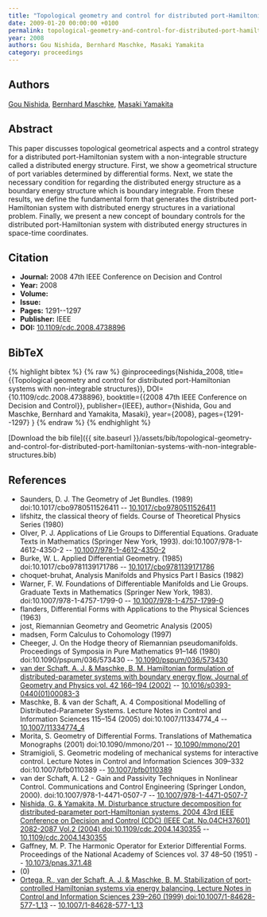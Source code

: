 ```yaml
---
title: "Topological geometry and control for distributed port-Hamiltonian systems with non-integrable structures"
date: 2009-01-20 00:00:00 +0100
permalink: topological-geometry-and-control-for-distributed-port-hamiltonian-systems-with-non-integrable-structures
year: 2008
authors: Gou Nishida, Bernhard Maschke, Masaki Yamakita
category: proceedings
---
```

 
## Authors
[Gou Nishida](authors/gou-nishida), [Bernhard Maschke](authors/bernhard-maschke), [Masaki Yamakita](authors/masaki-yamakita)
 
## Abstract
This paper discusses topological geometrical aspects and a control strategy for a distributed port-Hamiltonian system with a non-integrable structure called a distributed energy structure. First, we show a geometrical structure of port variables determined by differential forms. Next, we state the necessary condition for regarding the distributed energy structure as a boundary energy structure which is boundary integrable. From these results, we define the fundamental form that generates the distributed port-Hamiltonian system with distributed energy structures in a variational problem. Finally, we present a new concept of boundary controls for the distributed port-Hamiltonian system with distributed energy structures in space-time coordinates.
 
## Citation
- **Journal:** 2008 47th IEEE Conference on Decision and Control
- **Year:** 2008
- **Volume:** 
- **Issue:** 
- **Pages:** 1291--1297
- **Publisher:** IEEE
- **DOI:** [10.1109/cdc.2008.4738896](https://doi.org/10.1109/cdc.2008.4738896)
 
## BibTeX
{% highlight bibtex %}
{% raw %}
@inproceedings{Nishida_2008,
  title={{Topological geometry and control for distributed port-Hamiltonian systems with non-integrable structures}},
  DOI={10.1109/cdc.2008.4738896},
  booktitle={{2008 47th IEEE Conference on Decision and Control}},
  publisher={IEEE},
  author={Nishida, Gou and Maschke, Bernhard and Yamakita, Masaki},
  year={2008},
  pages={1291--1297}
}
{% endraw %}
{% endhighlight %}
 
[Download the bib file]({{ site.baseurl }}/assets/bib/topological-geometry-and-control-for-distributed-port-hamiltonian-systems-with-non-integrable-structures.bib)
 
## References
- Saunders, D. J. The Geometry of Jet Bundles. (1989) doi:10.1017/cbo9780511526411 -- [10.1017/cbo9780511526411](https://doi.org/10.1017/cbo9780511526411)
- lifshitz, the classical theory of fields. Course of Theoretical Physics Series (1980)
- Olver, P. J. Applications of Lie Groups to Differential Equations. Graduate Texts in Mathematics (Springer New York, 1993). doi:10.1007/978-1-4612-4350-2 -- [10.1007/978-1-4612-4350-2](https://doi.org/10.1007/978-1-4612-4350-2)
- Burke, W. L. Applied Differential Geometry. (1985) doi:10.1017/cbo9781139171786 -- [10.1017/cbo9781139171786](https://doi.org/10.1017/cbo9781139171786)
- choquet-bruhat, Analysis Manifolds and Physics Part I Basics (1982)
- Warner, F. W. Foundations of Differentiable Manifolds and Lie Groups. Graduate Texts in Mathematics (Springer New York, 1983). doi:10.1007/978-1-4757-1799-0 -- [10.1007/978-1-4757-1799-0](https://doi.org/10.1007/978-1-4757-1799-0)
- flanders, Differential Forms with Applications to the Physical Sciences (1963)
- jost, Riemannian Geometry and Geometric Analysis (2005)
- madsen, Form Calculus to Cohomology (1997)
- Cheeger, J. On the Hodge theory of Riemannian pseudomanifolds. Proceedings of Symposia in Pure Mathematics 91–146 (1980) doi:10.1090/pspum/036/573430 -- [10.1090/pspum/036/573430](https://doi.org/10.1090/pspum/036/573430)
- [van der Schaft, A. J. & Maschke, B. M. Hamiltonian formulation of distributed-parameter systems with boundary energy flow. Journal of Geometry and Physics vol. 42 166–194 (2002)](hamiltonian-formulation-of-distributed-parameter-systems-with-boundary-energy-flow) -- [10.1016/s0393-0440(01)00083-3](https://doi.org/10.1016/s0393-0440(01)00083-3)
- Maschke, B. & van der Schaft, A. 4 Compositional Modelling of Distributed-Parameter Systems. Lecture Notes in Control and Information Sciences 115–154 (2005) doi:10.1007/11334774_4 -- [10.1007/11334774_4](https://doi.org/10.1007/11334774_4)
- Morita, S. Geometry of Differential Forms. Translations of Mathematica                        Monographs (2001) doi:10.1090/mmono/201 -- [10.1090/mmono/201](https://doi.org/10.1090/mmono/201)
- Stramigioli, S. Geometric modeling of mechanical systems for interactive control. Lecture Notes in Control and Information Sciences 309–332 doi:10.1007/bfb0110389 -- [10.1007/bfb0110389](https://doi.org/10.1007/bfb0110389)
- van der Schaft, A. L2 - Gain and Passivity Techniques in Nonlinear Control. Communications and Control Engineering (Springer London, 2000). doi:10.1007/978-1-4471-0507-7 -- [10.1007/978-1-4471-0507-7](https://doi.org/10.1007/978-1-4471-0507-7)
- [Nishida, G. & Yamakita, M. Disturbance structure decomposition for distributed-parameter port-Hamiltonian systems. 2004 43rd IEEE Conference on Decision and Control (CDC) (IEEE Cat. No.04CH37601) 2082-2087 Vol.2 (2004) doi:10.1109/cdc.2004.1430355](disturbance-structure-decomposition-for-distributed-parameter-port-hamiltonian-systems) -- [10.1109/cdc.2004.1430355](https://doi.org/10.1109/cdc.2004.1430355)
- Gaffney, M. P. The Harmonic Operator for Exterior Differential Forms. Proceedings of the National Academy of Sciences vol. 37 48–50 (1951) -- [10.1073/pnas.37.1.48](https://doi.org/10.1073/pnas.37.1.48)
- (0)
- [Ortega, R., van der Schaft, A. J. & Maschke, B. M. Stabilization of port-controlled Hamiltonian systems via energy balancing. Lecture Notes in Control and Information Sciences 239–260 (1999) doi:10.1007/1-84628-577-1_13](stabilization-of-port-controlled-hamiltonian-systems-via-energy-balancing) -- [10.1007/1-84628-577-1_13](https://doi.org/10.1007/1-84628-577-1_13)

